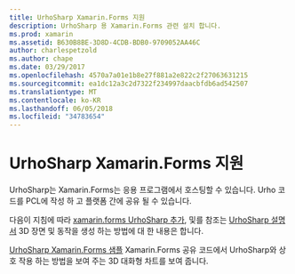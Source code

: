 ```yaml
---
title: UrhoSharp Xamarin.Forms 지원
description: UrhoSharp 용 Xamarin.Forms 관련 설치 합니다.
ms.prod: xamarin
ms.assetid: B630B8BE-3D8D-4CDB-BDB0-9709052AA46C
author: charlespetzold
ms.author: chape
ms.date: 03/29/2017
ms.openlocfilehash: 4570a7a01e1b8e27f881a2e822c2f27063631215
ms.sourcegitcommit: ea1dc12a3c2d7322f234997daacbfdb6ad542507
ms.translationtype: MT
ms.contentlocale: ko-KR
ms.lasthandoff: 06/05/2018
ms.locfileid: "34783654"
---
```

# <a name="urhosharp-xamarinforms-support"></a>UrhoSharp Xamarin.Forms 지원

UrhoSharp는 Xamarin.Forms는 응용 프로그램에서 호스팅할 수 있습니다. Urho 코드를 PCL에 작성 하 고 플랫폼 간에 공유 될 수 있습니다.

다음이 지침에 따라 [xamarin.forms UrhoSharp 추가](~/xamarin-forms/user-interface/graphics/urhosharp.md), 및를 참조는 [UrhoSharp 설명서](~/graphics-games/urhosharp/using.md) 3D 장면 및 동작을 생성 하는 방법에 대 한 내용은 합니다.

[UrhoSharp Xamarin.Forms 샘플](https://github.com/xamarin/urho-samples/tree/master/FormsSample) Xamarin.Forms 공유 코드에서 UrhoSharp와 상호 작용 하는 방법을 보여 주는 3D 대화형 차트를 보여 줍니다.

